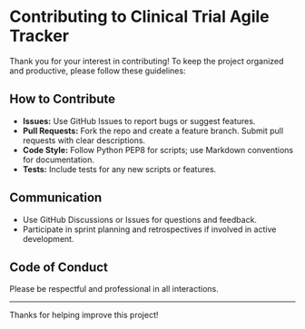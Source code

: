 # Contributing to Clinical Trial Agile Tracker

Thank you for your interest in contributing! To keep the project organized and productive, please follow these guidelines:

## How to Contribute

- **Issues:** Use GitHub Issues to report bugs or suggest features.  
- **Pull Requests:** Fork the repo and create a feature branch. Submit pull requests with clear descriptions.  
- **Code Style:** Follow Python PEP8 for scripts; use Markdown conventions for documentation.  
- **Tests:** Include tests for any new scripts or features.

## Communication

- Use GitHub Discussions or Issues for questions and feedback.  
- Participate in sprint planning and retrospectives if involved in active development.

## Code of Conduct

Please be respectful and professional in all interactions.

---

Thanks for helping improve this project!
